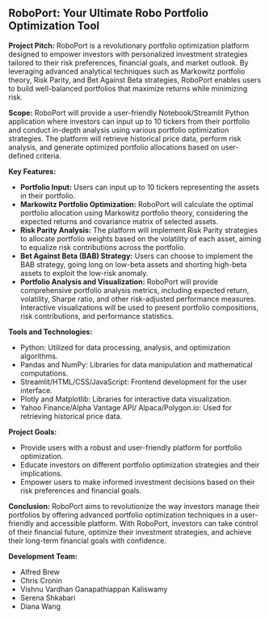## **RoboPort: Your Ultimate Robo Portfolio Optimization Tool**

**Project Pitch:**
RoboPort is a revolutionary portfolio optimization platform designed to empower investors with personalized investment strategies tailored to their risk preferences, financial goals, and market outlook. By leveraging advanced analytical techniques such as Markowitz portfolio theory, Risk Parity, and Bet Against Beta strategies, RoboPort enables users to build well-balanced portfolios that maximize returns while minimizing risk.

**Scope:**
RoboPort will provide a user-friendly Notebook/Streamlit Python application where investors can input up to 10 tickers from their portfolio and conduct in-depth analysis using various portfolio optimization strategies. The platform will retrieve historical price data, perform risk analysis, and generate optimized portfolio allocations based on user-defined criteria.

**Key Features:**

- **Portfolio Input:** Users can input up to 10 tickers representing the assets in their portfolio.
- **Markowitz Portfolio Optimization:** RoboPort will calculate the optimal portfolio allocation using Markowitz portfolio theory, considering the expected returns and covariance matrix of selected assets.
- **Risk Parity Analysis:** The platform will implement Risk Parity strategies to allocate portfolio weights based on the volatility of each asset, aiming to equalize risk contributions across the portfolio.
- **Bet Against Beta (BAB) Strategy:** Users can choose to implement the BAB strategy, going long on low-beta assets and shorting high-beta assets to exploit the low-risk anomaly.
- **Portfolio Analysis and Visualization:** RoboPort will provide comprehensive portfolio analysis metrics, including expected return, volatility, Sharpe ratio, and other risk-adjusted performance measures. Interactive visualizations will be used to present portfolio compositions, risk contributions, and performance statistics.

**Tools and Technologies:**

- Python: Utilized for data processing, analysis, and optimization algorithms.
- Pandas and NumPy: Libraries for data manipulation and mathematical computations.
- Streamlit/HTML/CSS/JavaScript: Frontend development for the user interface.
- Plotly and Matplotlib: Libraries for interactive data visualization.
- Yahoo Finance/Alpha Vantage API/ Alpaca/Polygon.io: Used for retrieving historical price data.

**Project Goals:**

- Provide users with a robust and user-friendly platform for portfolio optimization.
- Educate investors on different portfolio optimization strategies and their implications.
- Empower users to make informed investment decisions based on their risk preferences and financial goals.

**Conclusion:**
RoboPort aims to revolutionize the way investors manage their portfolios by offering advanced portfolio optimization techniques in a user-friendly and accessible platform. With RoboPort, investors can take control of their financial future, optimize their investment strategies, and achieve their long-term financial goals with confidence.

**Development Team:**
- Alfred Brew
- Chris Cronin
- Vishnu Vardhan Ganapathiappan Kaliswamy
- Serena Shkabari
- Diana Wang
  
